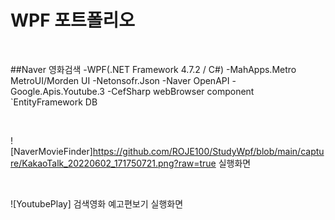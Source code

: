 # WPF 포트폴리오

<br/>

##Naver 영화검색
-WPF(.NET Framework 4.7.2 / C#)
 -MahApps.Metro MetroUI/Morden UI
 -Netonsofr.Json
 -Naver OpenAPI
 -Google.Apis.Youtube.3
 -CefSharp webBrowser component
 `EntityFramework DB
 
 <br/>
 
 ![NaverMovieFinder]https://github.com/ROJE100/StudyWpf/blob/main/capture/KakaoTalk_20220602_171750721.png?raw=true
 실행화면
 
 <br/>
 
 ![YoutubePlay]
 검색영화 예고편보기 실행화면
 
